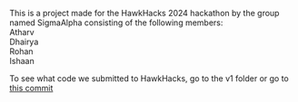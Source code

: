 This is a project made for the HawkHacks 2024 hackathon by the group named SigmaAlpha consisting of the following members: </br>
Atharv </br>
Dhairya </br>
Rohan </br>
Ishaan </br>

To see what code we submitted to HawkHacks, go to the v1 folder or go to [this commit](https://github.com/RohanCorgi/HawkHacks/tree/e73a2ed21dbb22298cca37c13451277f3b1f72bc)

